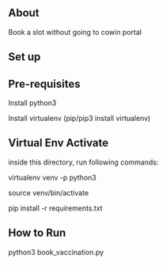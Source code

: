 ## About ##
Book a slot without going to cowin portal


## Set up ##

## Pre-requisites ##

Install python3

Install virtualenv (pip/pip3 install virtualenv)


## Virtual Env Activate ##

inside this directory, run following commands:

virtualenv venv -p python3

source venv/bin/activate

pip install -r requirements.txt


## How to Run ##

python3 book_vaccination.py
